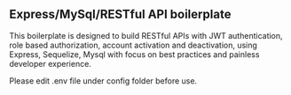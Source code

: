 ## Express/MySql/RESTful API boilerplate

This boilerplate is designed to build RESTful APIs with JWT authentication, role based authorization, account activation and deactivation,  using Express,  Sequelize, Mysql with focus on best practices and painless developer experience.


Please edit .env file under config folder before use.


